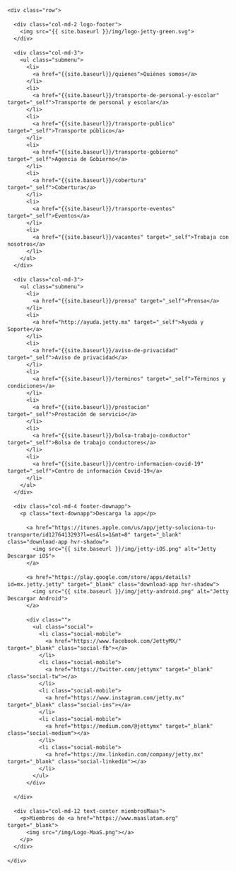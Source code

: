 <div class="container-fluid footer">
  <div class="container">

    <div class="row">

      <div class="col-md-2 logo-footer">
        <img src="{{ site.baseurl }}/img/logo-jetty-green.svg">
      </div>

      <div class="col-md-3">
        <ul class="submenu">
          <li>
            <a href="{{site.baseurl}}/quienes">Quiénes somos</a>
          </li>
          <li>
            <a href="{{site.baseurl}}/transporte-de-personal-y-escolar" target="_self">Transporte de personal y escolar</a>
          </li>
          <li>
            <a href="{{site.baseurl}}/transporte-publico" target="_self">Transporte público</a>
          </li>
          <li>
            <a href="{{site.baseurl}}/transporte-gobierno" target="_self">Agencia de Gobierno</a>
          </li>
          <li>
            <a href="{{site.baseurl}}/cobertura" target="_self">Cobertura</a>
          </li>
          <li>
            <a href="{{site.baseurl}}/transporte-eventos" target="_self">Eventos</a>
          </li>
          <li>
            <a href="{{site.baseurl}}/vacantes" target="_self">Trabaja con nosotros</a>
          </li>
        </ul>
      </div>

      <div class="col-md-3">
        <ul class="submenu">
          <li>
            <a href="{{site.baseurl}}/prensa" target="_self">Prensa</a>
          </li>
          <li>
            <a href="http://ayuda.jetty.mx" target="_self">Ayuda y Soporte</a>
          </li>
          <li>
            <a href="{{site.baseurl}}/aviso-de-privacidad" target="_self">Aviso de privacidad</a>
          </li>
          <li>
            <a href="{{site.baseurl}}/terminos" target="_self">Términos y condiciones</a>
          </li>
          <li>
            <a href="{{site.baseurl}}/prestacion" target="_self">Prestación de servicio</a>
          </li>
          <li>
            <a href="{{site.baseurl}}/bolsa-trabajo-conductor" target="_self">Bolsa de trabajo conductores</a>
          </li>
          <li>
            <a href="{{site.baseurl}}/centro-informacion-covid-19" target="_self">Centro de información Covid-19</a>
          </li>
        </ul>
      </div>

      <div class="col-md-4 footer-downapp">
        <p class="text-downapp">Descarga la app</p>

          <a href="https://itunes.apple.com/us/app/jetty-soluciona-tu-transporte/id1276413293?l=es&ls=1&mt=8" target="_blank" class="download-app hvr-shadow">
            <img src="{{ site.baseurl }}/img/jetty-iOS.png" alt="Jetty Descargar iOS">
          </a>

          <a href="https://play.google.com/store/apps/details?id=mx.jetty.jetty" target="_blank" class="download-app hvr-shadow">
            <img src="{{ site.baseurl }}/img/jetty-android.png" alt="Jetty Descargar Android">
          </a>

          <div class="">
            <ul class="social">
              <li class="social-mobile">
                <a href="https://www.facebook.com/JettyMX/" target="_blank" class="social-fb"></a>
              </li>
              <li class="social-mobile">
                <a href="https://twitter.com/jettymx" target="_blank" class="social-tw"></a>
              </li>
              <li class="social-mobile">
                <a href="https://www.instagram.com/jetty.mx" target="_blank" class="social-ins"></a>
              </li>
              <li class="social-mobile">
                <a href="https://medium.com/@jettymx" target="_blank" class="social-medium"></a>
              </li>
              <li class="social-mobile">
                <a href="https://mx.linkedin.com/company/jetty.mx" target="_blank" class="social-linkedin"></a>
              </li>
            </ul>
          </div>

      </div>

      <div class="col-md-12 text-center miembrosMaas">
        <p>Miembros de <a href="https://www.maaslatam.org" target="_blank">
          <img src="/img/Logo-MaaS.png"></a>
        </p>
      </div>

    </div>

  </div>
</div>
